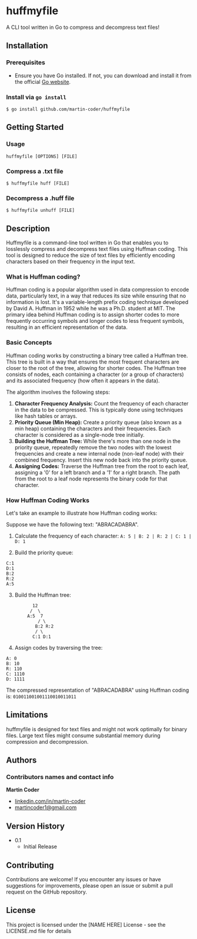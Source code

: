 # huffmyfile

A CLI tool written in Go to compress and decompress text files!

## Installation

### Prerequisites

* Ensure you have Go installed. If not, you can download and install it from the official [Go website](https://golang.org/).

### Install via `go install`
```
$ go install github.com/martin-coder/huffmyfile
```


## Getting Started

### Usage
```
huffmyfile [OPTIONS] [FILE]
```

### Compress a .txt file
```
$ huffmyfile huff [FILE]
```

### Decompress a .huff file
```
$ huffmyfile unhuff [FILE]
```

## Description

Huffmyfile is a command-line tool written in Go that enables you to losslessly compress and decompress text files using Huffman coding. This tool is designed to reduce the size of text files by efficiently encoding characters based on their frequency in the input text.

### What is Huffman coding?
Huffman coding is a popular algorithm used in data compression to encode data, particularly text, in a way that reduces its size while ensuring that no information is lost. It's a variable-length prefix coding technique developed by David A. Huffman in 1952 while he was a Ph.D. student at MIT. The primary idea behind Huffman coding is to assign shorter codes to more frequently occurring symbols and longer codes to less frequent symbols, resulting in an efficient representation of the data.

### Basic Concepts
Huffman coding works by constructing a binary tree called a Huffman tree. This tree is built in a way that ensures the most frequent characters are closer to the root of the tree, allowing for shorter codes. The Huffman tree consists of nodes, each containing a character (or a group of characters) and its associated frequency (how often it appears in the data).

The algorithm involves the following steps:

1. **Character Frequency Analysis:** Count the frequency of each character in the data to be compressed. This is typically done using techniques like hash tables or arrays.
2. **Priority Queue (Min Heap):** Create a priority queue (also known as a min heap) containing the characters and their frequencies. Each character is considered as a single-node tree initially.
3. **Building the Huffman Tree:** While there's more than one node in the priority queue, repeatedly remove the two nodes with the lowest frequencies and create a new internal node (non-leaf node) with their combined frequency. Insert this new node back into the priority queue.
4. **Assigning Codes:** Traverse the Huffman tree from the root to each leaf, assigning a '0' for a left branch and a '1' for a right branch. The path from the root to a leaf node represents the binary code for that character.

### How Huffman Coding Works
Let's take an example to illustrate how Huffman coding works:

Suppose we have the following text: "ABRACADABRA".

1. Calculate the frequency of each character:
`A: 5 | B: 2 | R: 2 | C: 1 | D: 1`

2. Build the priority queue:
```
C:1
D:1
B:2
R:2
A:5
```
3. Build the Huffman tree:
```
          12
         /  \
        A:5  7
            / \
           B:2 R:2
           / \
          C:1 D:1
```
4. Assign codes by traversing the tree:
```
A: 0
B: 10
R: 110
C: 1110
D: 1111
```
The compressed representation of "ABRACADABRA" using Huffman coding is:
`010011001001110010011011`

## Limitations

huffmyfile is designed for text files and might not work optimally for binary files.
Large text files might consume substantial memory during compression and decompression.

## Authors

### Contributors names and contact info

**Martin Coder**
* [linkedin.com/in/martin-coder](https://www.linkedin.com/in/martin-coder)
* [martincoder1@gmail.com](mailto:martincoder1@gmail.com)

## Version History

* 0.1
    * Initial Release
 
## Contributing

Contributions are welcome! If you encounter any issues or have suggestions for improvements, please open an issue or submit a pull request on the GitHub repository.

## License

This project is licensed under the [NAME HERE] License - see the LICENSE.md file for details
